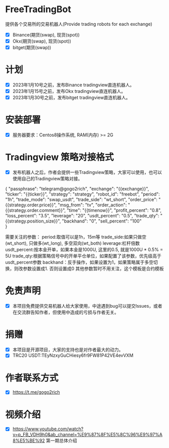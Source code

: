 # FreeTradingBot
提供各个交易所的交易机器人(Provide trading robots for each exchange)
- [x] Binance(期货(swap), 现货(spot))
- [x] Okx(期货(swap), 现货(spot))
- [x] bitget(期货(swap))

# 计划
- [x] 2023年1月10号之前，发布Binance tradingview直连机器人。
- [x] 2023年1月15号之前，发布Okx tradingview直连机器人。
- [x] 2023年1月30号之前，发布bitget tradingview直连机器人。
 
# 安装部署
- [x] 服务器要求：Centos8操作系统, RAM(内存) >= 2G
 
# Tradingview 策略对接格式
- [x] 发布机器人之后，作者会提供一些Tradingview策略，大家可以使用，也可以使用自己的Tradingview策略对接。

{
	"passphrase": "telegram@gogo2rich",
	"exchange": "{{exchange}}",
    "ticker": "{{ticker}}",
	"strategy": "strategy",
	"robot_id": "freebot",
	"period": "1h",
	"trade_mode": "swap_usdt",
	"trade_side": "wt_short",
	"order_price": "{{strategy.order.price}}",
	"msg_from": "tv",
	"order_action": "{{strategy.order.comment}}",
    "time": "{{timenow}}",
	"profit_percent": "0.8",
	"loss_percent": "3.5",
    "leverage": "20",
	"usdt_percent": "0.5",
    "trade_qty": "{{strategy.position_size}}",
	"backhand": "0",
    "sell_percent": "100"	
}

需要关注的参数：
period:取值可以是1h，15m等
trade_side:如果只做空(wt_short), 只做多(wt_long), 多空双向(wt_both)
leverage:杠杆倍数
usdt_percent:按本金开单，如果本金是1000U, 这里的0.5, 就是1000U * 0.5% = 5U
trade_qty:根据策略信号中的开单平仓单位，如果配置了该参数，优先级高于usdt_percent参数
backhand：反手操作，如果设置为1，如果策略属于多空切换，则改参数设置成1. 否则设置成0
其他参数暂时不用关注，这个模板是合约模板
# 免责声明
- [x] 本项目免费提供交易机器人给大家使用，中途遇到bug可以提交Issues，或者在交流群告知作者，但使用中造成的亏损与作者无关。

# 捐赠
- [x] 本项目是开源项目，大家的支持也是对作者最大的动力。
- [x] TRC20 USDT:TEyNzxyGuCHiesy6fr9FW81P42VE4evVXM

# 作者联系方式
- [x] https://t.me/gogo2rich

# 视频介绍
- [x] https://www.youtube.com/watch?v=p_FB_VDH9h0&ab_channel=%E9%87%8F%E5%8C%96%E9%97%A8%E5%BE%92 第一期总体介绍
